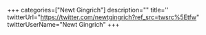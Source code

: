 +++
categories=["Newt Gingrich"]
description=""
title=''
twitterUrl="https://twitter.com/newtgingrich?ref_src=twsrc%5Etfw"
twitterUserName="Newt Gingrich"
+++
